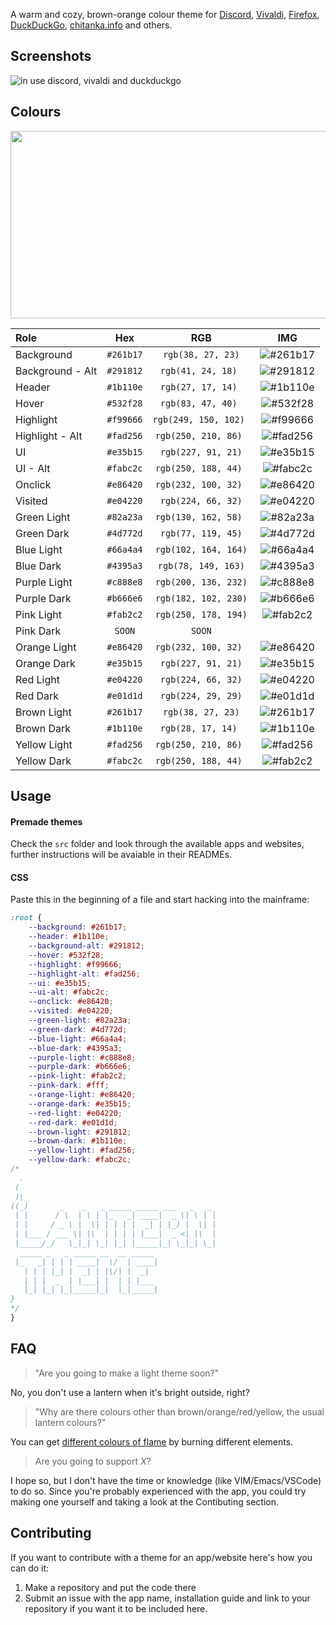 A warm and cozy, brown-orange colour theme for [Discord](), [Vivaldi](), [Firefox](), [DuckDuckGo](), [chitanka.info]() and others.

## Screenshots

![in use discord, vivaldi and duckduckgo](https://github.com/Gitleptune/lantern-theme/blob/main/screenshots/other/vivaldi.png?raw=true)

## Colours

<img src="https://github.com/Gitleptune/lantern-theme/blob/main/screenshots/other/lantern-theme-palette.png?raw=true" width="600" height="300" />

| Role             |    Hex    |          RGB          |    IMG     |
| :--------------- | :-------: | :-------------------: | :------------: |
| Background       | `#261b17` |   `rgb(38, 27, 23)`   | ![#261b17](https://github.com/Gitleptune/lantern-theme/blob/main/screenshots/colours/%23261b17.png?raw=true "#261b17")  |
| Background - Alt | `#291812` |  `rgb(41, 24, 18) `   | ![#291812](https://github.com/Gitleptune/lantern-theme/blob/44865de1f5bb88c4db1a7d574ecb32f0b3cf4ac5/screenshots/colours/%23291812.png?raw=true "#291812")  |
| Header           | `#1b110e` |  `rgb(27, 17, 14) `   | ![#1b110e](https://github.com/Gitleptune/lantern-theme/blob/44865de1f5bb88c4db1a7d574ecb32f0b3cf4ac5/screenshots/colours/%231b110e.png?raw=true "#1b110e")  |
| Hover            | `#532f28` |  `rgb(83, 47, 40) `   | ![#532f28](https://github.com/Gitleptune/lantern-theme/blob/main/screenshots/colours/%23532f28.png?raw=true "#532f28")  |
| Highlight        | `#f99666` | `rgb(249, 150, 102) ` | ![#f99666](https://github.com/Gitleptune/lantern-theme/blob/main/screenshots/colours/%23f99666.png?raw=true "#f99666")  |
| Highlight - Alt  | `#fad256` | `rgb(250, 210, 86) `  | ![#fad256](https://github.com/Gitleptune/lantern-theme/blob/main/screenshots/colours/%23fad256.png?raw=true "#fad256")  |
| UI               | `#e35b15` |  `rgb(227, 91, 21)`   | ![#e35b15](https://github.com/Gitleptune/lantern-theme/blob/main/screenshots/colours/%23e35b15.png?raw=true "#e35b15")  |
| UI - Alt         | `#fabc2c` | `rgb(250, 188, 44) `  | ![#fabc2c](https://github.com/Gitleptune/lantern-theme/blob/main/screenshots/colours/%23fabc2c.png?raw=true "#fabc2c")  |
| Onclick          | `#e86420` | `rgb(232, 100, 32) `  | ![#e86420](https://github.com/Gitleptune/lantern-theme/blob/main/screenshots/colours/%23e86420.png?raw=true "#e86420")  |
| Visited          | `#e04220` |  `rgb(224, 66, 32)`   | ![#e04220](https://github.com/Gitleptune/lantern-theme/blob/main/screenshots/colours/%23e04220.png?raw=true "#e04220") |
| Green Light      | `#82a23a` | `rgb(130, 162, 58) `  | ![#82a23a](https://github.com/Gitleptune/lantern-theme/blob/main/screenshots/colours/%2382a23a.png?raw=true "#82a23a") |
| Green Dark       | `#4d772d` |  `rgb(77, 119, 45)`   | ![#4d772d](https://github.com/Gitleptune/lantern-theme/blob/main/screenshots/colours/%234d772d.png?raw=true "#4d772d") |
| Blue Light       | `#66a4a4`  | `rgb(102, 164, 164)`  | ![#66a4a4](https://github.com/Gitleptune/lantern-theme/blob/main/screenshots/colours/%2366a4a4.png?raw=true "#66a4a4") |
| Blue Dark        | `#4395a3` |  `rgb(78, 149, 163)`  | ![#4395a3](https://github.com/Gitleptune/lantern-theme/blob/main/screenshots/colours/%234395a3.png?raw=true "#4395a3") |
| Purple Light     | `#c888e8` | `rgb(200, 136, 232)`  | ![#c888e8](https://github.com/Gitleptune/lantern-theme/blob/main/screenshots/colours/%23c888e8.png?raw=true "#c888e8") |
| Purple Dark      | `#b666e6` | `rgb(182, 102, 230)`  | ![#b666e6](https://github.com/Gitleptune/lantern-theme/blob/main/screenshots/colours/%23b666e6.png?raw=true "#b666e6") |
| Pink Light       | `#fab2c2` | `rgb(250, 178, 194)`  | ![#fab2c2](https://github.com/Gitleptune/lantern-theme/blob/main/screenshots/colours/%23fab2c2.png?raw=true "#fab2c2") |
| Pink Dark        |    `SOON`    |    `SOON`     |    ![]()    |
| Orange Light     | `#e86420` | `rgb(232, 100, 32) `  | ![#e86420](https://github.com/Gitleptune/lantern-theme/blob/main/screenshots/colours/%23e86420.png?raw=true "#e86420") |
| Orange Dark      | `#e35b15` |  `rgb(227, 91, 21)`   | ![#e35b15](https://github.com/Gitleptune/lantern-theme/blob/main/screenshots/colours/%23e35b15.png?raw=true "#e35b15") |
| Red Light        | `#e04220` |  `rgb(224, 66, 32)`   | ![#e04220](https://github.com/Gitleptune/lantern-theme/blob/main/screenshots/colours/%23e04220.png?raw=true "#e04220") |
| Red Dark         | `#e01d1d` |  `rgb(224, 29, 29)`   | ![#e01d1d](https://github.com/Gitleptune/lantern-theme/blob/main/screenshots/colours/%23e01d1d.png?raw=true "") |
| Brown Light      | `#261b17` |    `rgb(38, 27, 23)`  | ![#261b17](https://github.com/Gitleptune/lantern-theme/blob/main/screenshots/colours/%23261b17.png?raw=true "#261b17") |
| Brown Dark       | `#1b110e` |  `rgb(28, 17, 14) `   | ![#1b110e](https://github.com/Gitleptune/lantern-theme/blob/44865de1f5bb88c4db1a7d574ecb32f0b3cf4ac5/screenshots/colours/%231b110e.png?raw=true "#1b110e") |
| Yellow Light     | `#fad256` | `rgb(250, 210, 86) `  | ![#fad256](https://github.com/Gitleptune/lantern-theme/blob/main/screenshots/colours/%23fad256.png?raw=true "#fad256") |
| Yellow Dark      | `#fabc2c` | `rgb(250, 188, 44) `  | ![#fab2c2](https://github.com/Gitleptune/lantern-theme/blob/main/screenshots/colours/%23fabc2c.png?raw=true "#fabc2c") |

[//]: # " <br> go brrr "

## Usage

#### Premade themes

Check the `src` folder and look through the available apps and websites, further instructions will be avaiable in their READMEs.

#### CSS

Paste this in the beginning of a file and start hacking into the mainframe:

```css
:root {
	--background: #261b17;
	--header: #1b110e;
	--background-alt: #291812;
	--hover: #532f28;
	--highlight: #f99666;
	--highlight-alt: #fad256;
	--ui: #e35b15;
	--ui-alt: #fabc2c;
	--onclick: #e86420;
	--visited: #e04220;
	--green-light: #82a23a;
	--green-dark: #4d772d;
	--blue-light: #66a4a4;
	--blue-dark: #4395a3;
	--purple-light: #c888e8;
	--purple-dark: #b666e6;
	--pink-light: #fab2c2;
	--pink-dark: #fff;
	--orange-light: #e86420;
	--orange-dark: #e35b15;
	--red-light: #e04220;
	--red-dark: #e01d1d;
	--brown-light: #291812;
	--brown-dark: #1b110e;
	--yellow-light: #fad256;
	--yellow-dark: #fabc2c;
/* 
  .
 (
 )\
((_)       _    _   _ _____ _____ ___   _   _
 | |      / \  | \ | |_   _| ____|  _ \| \ | |
 | |     / _ \ |  \| | | | |  _| | |_) |  \| |
 | |___ / ___ \| |\  | | | | |___|  _ <| |\  |
 |_____/_/   \_|_| \_| |_| |_____|_| \_|_| \_|
  _____ _   _ _____ __  __ _____
 |_   _| | | | ____|  \/  | ____|
   | | | |_| |  _| | |\/| |  _|
   | | |  _  | |___| |  | | |___
   |_| |_| |_|_____|_|  |_|_____|
}
*/
}
```

## FAQ

> "Are you going to make a light theme soon?"

No, you don't use a lantern when it's bright outside, right?
> "Why are there colours other than brown/orange/red/yellow, the usual lantern colours?"

You can get [different colours of flame](https://en.wikipedia.org/wiki/Colored_fire) by burning different elements.

> Are you going to support *X*?

I hope so, but I don't have the time or knowledge (like VIM/Emacs/VSCode) to do so. Since you're probably experienced with the app, you could try making one yourself and taking a look at the Contibuting section.

## Contributing

If you want to contribute with a theme for an app/website here's how you can do it:
1. Make a repository and put the code there
2. Submit an issue with the app name, installation guide and link to your repository if you want it to be included here.










